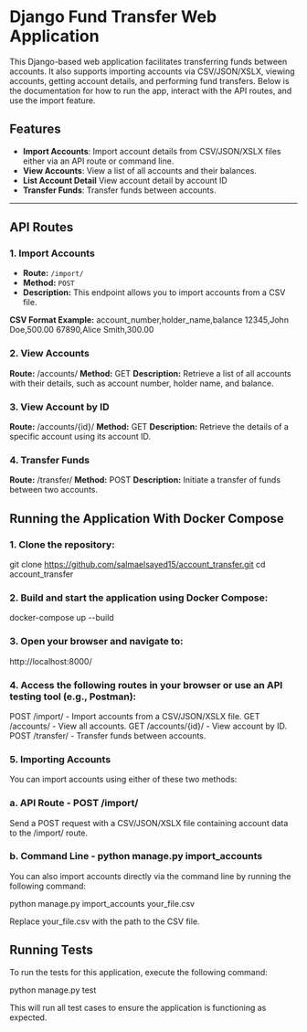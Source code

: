 # Django Fund Transfer Web Application

This Django-based web application facilitates transferring funds between accounts. It also supports importing accounts via CSV/JSON/XSLX, viewing accounts, getting account details, and performing fund transfers. Below is the documentation for how to run the app, interact with the API routes, and use the import feature.

## Features

- **Import Accounts**: Import account details from CSV/JSON/XSLX files either via an API route or command line.
- **View Accounts**: View a list of all accounts and their balances.
- **List Account Detail** View account detail by account ID
- **Transfer Funds**: Transfer funds between accounts.

---

## API Routes

### 1. Import Accounts
- **Route:** `/import/`  
- **Method:** `POST`  
- **Description:** This endpoint allows you to import accounts from a CSV file.

**CSV Format Example:**
account_number,holder_name,balance
12345,John Doe,500.00
67890,Alice Smith,300.00

### 2. View Accounts
**Route:** /accounts/
**Method:** GET
**Description:** Retrieve a list of all accounts with their details, such as account number, holder name, and balance.

### 3. View Account by ID
**Route:** /accounts/{id}/
**Method:** GET
**Description:** Retrieve the details of a specific account using its account ID.

### 4. Transfer Funds
**Route:** /transfer/
**Method:** POST
**Description:** Initiate a transfer of funds between two accounts.


## Running the Application With Docker Compose
### 1. Clone the repository:

git clone https://github.com/salmaelsayed15/account_transfer.git
cd account_transfer

### 2. Build and start the application using Docker Compose:

docker-compose up --build

### 3. Open your browser and navigate to:

http://localhost:8000/

### 4. Access the following routes in your browser or use an API testing tool (e.g., Postman):
POST /import/ - Import accounts from a CSV/JSON/XSLX file.
GET /accounts/ - View all accounts.
GET /accounts/{id}/ - View account by ID.
POST /transfer/ - Transfer funds between accounts.

### 5. Importing Accounts
You can import accounts using either of these two methods:

### a. API Route - POST /import/

Send a POST request with a CSV/JSON/XSLX file containing account data to the /import/ route.


### b. Command Line - python manage.py import_accounts

You can also import accounts directly via the command line by running the following command:

python manage.py import_accounts your_file.csv

Replace your_file.csv with the path to the CSV file.

## Running Tests
To run the tests for this application, execute the following command:

python manage.py test

This will run all test cases to ensure the application is functioning as expected.

